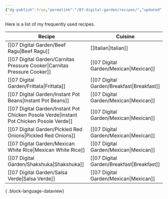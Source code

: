 ```yaml
---
{"dg-publish":true,"permalink":"/07-digital-garden/recipes/","updated":"2025-04-05T11:31:12.674-07:00"}
---
```



Here is a list of my frequently used recipes.

| Recipe                                                                                      | Cuisine                                       |
| ------------------------------------------------------------------------------------------- | --------------------------------------------- |
| [[07 Digital Garden/Beef Ragu\|Beef Ragu]]                                               | [[Italian\|Italian]]                       |
| [[07 Digital Garden/Carnitas Pressure Cooker\|Carnitas Pressure Cooker]]                 | [[07 Digital Garden/Mexican\|Mexican]]     |
| [[07 Digital Garden/Frittata\|Frittata]]                                                 | [[07 Digital Garden/Breakfast\|Breakfast]] |
| [[07 Digital Garden/Instant Pot Beans\|Instant Pot Beans]]                               | [[07 Digital Garden/Mexican\|Mexican]]     |
| [[07 Digital Garden/Instant Pot Chicken Posole Verde\|Instant Pot Chicken Posole Verde]] | [[07 Digital Garden/Mexican\|Mexican]]     |
| [[07 Digital Garden/Pickled Red Onions\|Pickled Red Onions]]                             | [[07 Digital Garden/Mexican\|Mexican]]     |
| [[07 Digital Garden/Mexican White Rice\|Mexican White Rice]]                             | [[07 Digital Garden/Mexican\|Mexican]]     |
| [[07 Digital Garden/Shakshuka\|Shakshuka]]                                               | [[07 Digital Garden/Breakfast\|Breakfast]] |
| [[07 Digital Garden/Salsa Verde\|Salsa Verde]]                                           | [[07 Digital Garden/Mexican\|Mexican]]     |

{ .block-language-dataview}

